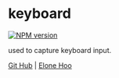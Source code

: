 # keyboard

[![NPM version](https://img.shields.io/npm/v/@elonehoo/keyboard?color=a1b858&label=)](https://www.npmjs.com/package/@elonehoo/keyboard)

used to capture keyboard input.

[Git Hub](https://github.com/elonehoo/keyboard) | [Elone Hoo](https://github.com/elonehoo)

